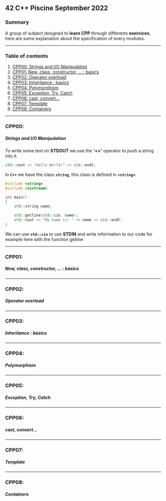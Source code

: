 ## 42 C++ Piscine September 2022

### Summary

A group of subject designed to **learn CPP** through differents **exercices**, here are some explanation about the specification of every modules. 

___

### Table of contents

1. [CPP00: Strings and I/O Manipulation](#cpp00:)
2. [CPP01: New, class, constructor, ... : basics](#cpp01:)
3. [CPP02: Operator overload](#cpp02:)
4. [CPP03: Inheritance : basics](#cpp03:)
5. [CPP04: Polymorphism](#cpp04:)
6. [CPP05: Exception, Try, Catch](#cpp05:)
7. [CPP06: cast, convert...](#cpp06:)
8. [CPP07: Template](#cpp07:)
9. [CPP08: Containers](#cpp08:)

___
### CPP00:
##### Strings and I/O Manipulation

To write some text on **STDOUT** we use the **'<<'** operator to _push_  a string into it.
```cpp
std::cout << "Hello World!" << std::endl;
```
In **`C++`** we have the class **`string`**, this class is defined in **`<string>`**.
```cpp
#include <string>
#include <iostream>

int	main()
{
	std::string name;

	std::getline(std::cin, name);
	std::cout << "My name is: " << name << std::endl;
}
```
We can use **`std::cin`** to use **STDIN** and write information to our code for example here with the function getline


___
### CPP01:
##### New, class, constructor, ... : basics

___
### CPP02:
##### Operator overload

___
### CPP03:
##### Inheritance : basics

___
### CPP04:
##### Polymorphism

___
### CPP05:
##### Exception, Try, Catch

___
### CPP06:
##### cast, convert...

___
### CPP07:
##### Template

___
### CPP08:
##### Containers


